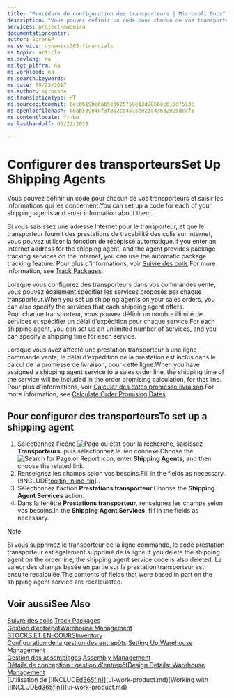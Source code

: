```yaml
---
title: "Procédure de configuration des transporteurs | Microsoft Docs"
description: "Vous pouvez définir un code pour chacun de vos transporteurs et saisir les informations qui les concernent."
services: project-madeira
documentationcenter: 
author: SorenGP
ms.service: dynamics365-financials
ms.topic: article
ms.devlang: na
ms.tgt_pltfrm: na
ms.workload: na
ms.search.keywords: 
ms.date: 08/23/2017
ms.author: sgroespe
ms.translationtype: HT
ms.sourcegitcommit: bec0619be0a65e3625759e13d2866ac615d7513c
ms.openlocfilehash: b6ab539048f3f802cc4575e023c43632025dccf5
ms.contentlocale: fr-be
ms.lasthandoff: 03/22/2018

---
```

# <a name="set-up-shipping-agents"></a><span data-ttu-id="514ef-103">Configurer des transporteurs</span><span class="sxs-lookup"><span data-stu-id="514ef-103">Set Up Shipping Agents</span></span>
<span data-ttu-id="514ef-104">Vous pouvez définir un code pour chacun de vos transporteurs et saisir les informations qui les concernent.</span><span class="sxs-lookup"><span data-stu-id="514ef-104">You can set up a code for each of your shipping agents and enter information about them.</span></span>  

<span data-ttu-id="514ef-105">Si vous saisissez une adresse Internet pour le transporteur, et que le transporteur fournit des prestations de traçabilité des colis sur Internet, vous pouvez utiliser la fonction de récépissé automatique.</span><span class="sxs-lookup"><span data-stu-id="514ef-105">If you enter an Internet address for the shipping agent, and the agent provides package tracking services on the Internet, you can use the automatic package tracking feature.</span></span> <span data-ttu-id="514ef-106">Pour plus d'informations, voir [Suivre des colis](sales-how-track-packages.md).</span><span class="sxs-lookup"><span data-stu-id="514ef-106">For more information, see [Track Packages](sales-how-track-packages.md).</span></span>

<span data-ttu-id="514ef-107">Lorsque vous configurez des transporteurs dans vos commandes vente, vous pouvez également spécifier les services proposés par chaque transporteur.</span><span class="sxs-lookup"><span data-stu-id="514ef-107">When you set up shipping agents on your sales orders, you can also specify the services that each shipping agent offers.</span></span>  
<span data-ttu-id="514ef-108">Pour chaque transporteur, vous pouvez définir un nombre illimité de services et spécifier un délai d'expédition pour chaque service.</span><span class="sxs-lookup"><span data-stu-id="514ef-108">For each shipping agent, you can set up an unlimited number of services, and you can specify a shipping time for each service.</span></span>  

<span data-ttu-id="514ef-109">Lorsque vous avez affecté une prestation transporteur à une ligne commande vente, le délai d'expédition de la prestation est inclus dans le calcul de la promesse de livraison, pour cette ligne.</span><span class="sxs-lookup"><span data-stu-id="514ef-109">When you have assigned a shipping agent service to a sales order line, the shipping time of the service will be included in the order promising calculation, for that line.</span></span> <span data-ttu-id="514ef-110">Pour plus d'informations, voir [Calculer des dates promesse livraison](sales-how-to-calculate-order-promising-dates.md).</span><span class="sxs-lookup"><span data-stu-id="514ef-110">For more information, see [Calculate Order Promising Dates](sales-how-to-calculate-order-promising-dates.md).</span></span>

## <a name="to-set-up-a-shipping-agent"></a><span data-ttu-id="514ef-111">Pour configurer des transporteurs</span><span class="sxs-lookup"><span data-stu-id="514ef-111">To set up a shipping agent</span></span>  
1.  <span data-ttu-id="514ef-112">Sélectionnez l'icône ![Page ou état pour la recherche](media/ui-search/search_small.png "Page ou état pour la recherche"), saisissez **Transporteurs**, puis sélectionnez le lien connexe.</span><span class="sxs-lookup"><span data-stu-id="514ef-112">Choose the ![Search for Page or Report](media/ui-search/search_small.png "Search for Page or Report icon") icon, enter **Shipping Agents**, and then choose the related link.</span></span>  
2.  <span data-ttu-id="514ef-113">Renseignez les champs selon vos besoins.</span><span class="sxs-lookup"><span data-stu-id="514ef-113">Fill in the fields as necessary.</span></span> [!INCLUDE[tooltip-inline-tip](includes/tooltip-inline-tip_md.md)]<span data-ttu-id="514ef-114">.</span><span class="sxs-lookup"><span data-stu-id="514ef-114">.</span></span>  
3.  <span data-ttu-id="514ef-115">Sélectionnez l'action **Prestations transporteur**.</span><span class="sxs-lookup"><span data-stu-id="514ef-115">Choose the **Shipping Agent Services** action.</span></span>
4. <span data-ttu-id="514ef-116">Dans la fenêtre **Prestations transporteur**, renseignez les champs selon vos besoins.</span><span class="sxs-lookup"><span data-stu-id="514ef-116">In the **Shipping Agent Services**, fill in the fields as necessary.</span></span>

> [!NOTE]  
>  <span data-ttu-id="514ef-117">Si vous supprimez le transporteur de la ligne commande, le code prestation transporteur est également supprimé de la ligne.</span><span class="sxs-lookup"><span data-stu-id="514ef-117">If you delete the shipping agent on the order line, the shipping agent service code is also deleted.</span></span> <span data-ttu-id="514ef-118">La valeur des champs basée en partie sur la prestation transporteur est ensuite recalculée.</span><span class="sxs-lookup"><span data-stu-id="514ef-118">The contents of fields that were based in part on the shipping agent service are recalculated.</span></span>  

## <a name="see-also"></a><span data-ttu-id="514ef-119">Voir aussi</span><span class="sxs-lookup"><span data-stu-id="514ef-119">See Also</span></span>
<span data-ttu-id="514ef-120">[Suivre des colis](sales-how-track-packages.md)  </span><span class="sxs-lookup"><span data-stu-id="514ef-120">[Track Packages](sales-how-track-packages.md)  </span></span>  
[<span data-ttu-id="514ef-121">Gestion d’entrepôt</span><span class="sxs-lookup"><span data-stu-id="514ef-121">Warehouse Management</span></span>](warehouse-manage-warehouse.md)  
[<span data-ttu-id="514ef-122">STOCKS ET EN-COURS</span><span class="sxs-lookup"><span data-stu-id="514ef-122">Inventory</span></span>](inventory-manage-inventory.md)  
<span data-ttu-id="514ef-123">[Configuration de la gestion des entrepôts](warehouse-setup-warehouse.md)   </span><span class="sxs-lookup"><span data-stu-id="514ef-123">[Setting Up Warehouse Management](warehouse-setup-warehouse.md)   </span></span>  
<span data-ttu-id="514ef-124">[Gestion des assemblages](assembly-assemble-items.md)  </span><span class="sxs-lookup"><span data-stu-id="514ef-124">[Assembly Management](assembly-assemble-items.md)  </span></span>  
[<span data-ttu-id="514ef-125">Détails de conception : gestion d'entrepôt</span><span class="sxs-lookup"><span data-stu-id="514ef-125">Design Details: Warehouse Management</span></span>](design-details-warehouse-management.md)  
<span data-ttu-id="514ef-126">[Utilisation de [!INCLUDE[d365fin](includes/d365fin_md.md)]](ui-work-product.md)</span><span class="sxs-lookup"><span data-stu-id="514ef-126">[Working with [!INCLUDE[d365fin](includes/d365fin_md.md)]](ui-work-product.md)</span></span>  

